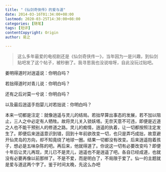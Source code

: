 ```yaml
---
title: "《仙剑奇侠传》的爱与道"
date: 2014-03-16T01:34:00+08:00
lastmod: 2020-03-25T14:30:00+08:00
categories: [随笔]
tags: [短评]
contentCopyright: Origin
author: 易之

---
```


> 这么多年最爱的电视剧还是《仙剑奇侠传一》，当年因为一是兴趣，到仙剑贴吧发了这个帖子，被秒删了。我寻思我也没说啥呀，自此没玩过贴吧。

姜明得道时对逍遥说：你明白吗？

若拙得道时对青儿说：你明白吗？

还有之后对莫一兮说：你明白吗？

以及最后逍遥手抱婴儿对若拙说：你明白吗？

本来一切都是注定：就像逍遥与灵儿的结局。若拙早算出事态的发展，若不加以阻止，三人之中必定有人牺牲。故将灵儿关入锁妖塔。无奈天意不可违，即便是近道之人也不能干预别人的修道之路。灵儿的痴情，逍遥的执着，让一切都按照注定发生了。即便后来逍遥意识到错，回到十年前欲改变一切，也只是弄巧成拙，故意避开仙灵岛的方向，却不知竟绕了地球一圈。结果一切都没有改变。后来逍遥抱着孩子，想必是五味杂陈的吧。再后来，他就得道了。你说这一切有必要改变吗？即便十年后让灵儿再现，灵儿已不是灵儿，逍遥也不是逍遥了吧。各自已经成道，也就没有必要再像以前那样了。不是不爱，而是明白了，不局限于爱了。仙一的主题就是爱与道这两个字了。鉴于时间太晚，先这么办吧
